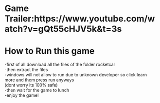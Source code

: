 <h1>Game Trailer:https://www.youtube.com/watch?v=gQt55cHJV5k&t=3s</h1>
<h1>How to Run this game</h1>
<p style="text-transform: lowercase;">-FIRST OF ALL DOWNLOAD ALL THE FILES OF THE FOLDER ROCKETCAR <br> -THEN EXTRACT THE FILES <br> -WINDOWS WILL NOT ALLOW TO RUN DUE TO UNKNOWN DEVELOPER SO CLICK LEARN MORE AND THEM PRESS RUN ANYWAYS<br>(DONT WORRY ITS 100% SAFE) <br> -THEN WAIT FOR THE GAME TO LUNCH <br> -ENJOY THE GAME!</p>
